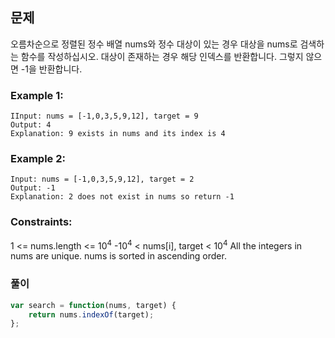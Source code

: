 ## 문제

오름차순으로 정렬된 정수 배열 nums와 정수 대상이 있는 경우 대상을 nums로 검색하는 함수를 작성하십시오. 
대상이 존재하는 경우 해당 인덱스를 반환합니다. 그렇지 않으면 -1을 반환합니다.

### Example 1:
```
IInput: nums = [-1,0,3,5,9,12], target = 9
Output: 4
Explanation: 9 exists in nums and its index is 4
```

### Example 2:
```
Input: nums = [-1,0,3,5,9,12], target = 2
Output: -1
Explanation: 2 does not exist in nums so return -1
```


### Constraints:
1 <= nums.length <= 10<sup>4</sup>
-10<sup>4</sup> < nums[i], target < 10<sup>4</sup>
All the integers in nums are unique.
nums is sorted in ascending order.

### 풀이

```javascript
var search = function(nums, target) {
    return nums.indexOf(target);
};
```

